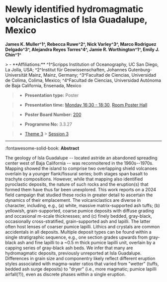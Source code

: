 # Newly identified hydromagmatic volcaniclastics of Isla Guadalupe, Mexico

**James K. Muller^1^, Rebecca Ruwe^2^, Nick Varley^3^, Marco Rodriguez Delgado^3^, Alejandra Reyes Torres^4^, Jamie R. Worthington^1^, Emily J. Chin^1^**

<!-- more -->> - **Affiliations:** ^1^Scripps Institution of Oceanography, UC San Diego, La Jolla, USA; ^2^Institut für Geowissenschaften, Johannes Gutenburg-Universität Mainz, Mainz, Germany; ^3^Facultad de Ciencias, Universidad de Colima, Colima, Mexico; ^4^Facultad de Ciencias, Universidad Autónoma de Baja California, Ensenada, Mexico

> - **Presentation type:** Poster

> - **Presentation time:** [Monday 16:30 - 18:30](../sessions_comparison.md#__tabbed_1_6), [Room Poster Hall](../maps_venue.md#__tabbed_1_1)

> - **Poster Board Number:** [200](../map_poster_boards.md#monday)

> - **Programme No:** 3.3.27

> - [Theme 3](../theme3.md) > [Session 3](../sessions/session-3-3.md)

--- 

:fontawesome-solid-book: **Abstract**

The geology of Isla Guadalupe -- located astride an abandoned spreading center west of Baja California -- was reconnoitered in the 1960s--1970s. Mapping showed the island to comprise two overlapping shield volcanoes overlain by a younger flank/fissural series; both stages span basalt to trachyte compositions. However, while that mapping also identified pyroclastic deposits, the nature of such rocks and the eruption(s) that formed them have thus far been unexplored. This work reports on a 2024 field campaign that studied these rocks in greater detail to ascertain the dynamics of their emplacement. The volcaniclastics are diverse in character, including, e.g., (a) white, massive matrix-supported ash tuffs; (b) yellowish, grain-supported, coarse pumice deposits with diffuse grading and occasional m-scale thicknesses; and (c) finely bedded, gray-black, occasionally cross-stratified, grain-supported ash and lapilli. The latter often host lenses of coarser pumice lapilli. Lithics and crystals are common accidentals in all deposits. Multiple deposit types can be found within a single stratigraphic sequence, e.g., one section grades upwards from gray-black ash and fine lapilli to a ~0.5 m thick pumice lapilli unit, overlain by a capping series of gray-black ash beds. We infer that many are hydromagmatic deposits, previously unreported at Isla Guadalupe. Differences in grain size and componentry likely reflect different eruption styles associated with magma-water ratios that varied from "wetter" (tuffs, bedded ash surge deposits) to "dryer" (i.e., more magmatic; pumice lapilli airfall(?)), even as discrete phases within a single eruption.

